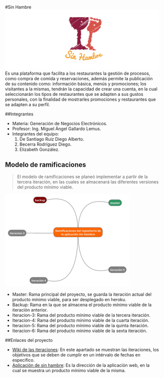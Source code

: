 #Sin Hambre
![sin hambre logo](https://raw.githubusercontent.com/captaincode0/NegociosElectronicos/master/img/banners/bannergit.jpg)
Es una plataforma que facilita a los restaurantes la gestión de procesos, como compra de comida y reservaciones, además permite la publicación de su contenido como: información básica, menús y promociones; los visitantes a la mismas, tendrán la capacidad de crear una cuenta, en la cual seleccionarán los tipos de restaurantes que se adapten a sus gustos personales, con la finalidad de mostrarles promociones y restaurantes que se adapten a su perfil.

##Integrantes

* Materia: Generación de Negocios Electrónicos.
* Profesor: Ing. Miguel Ángel Gallardo Lemus.
* Integrantes del equipo:
    1. De Santiago Ruiz Diego Alberto.
    2. Becerra Rodríguez Diego.
    3. Elizabeth González.

## Modelo de ramificaciones
> El modelo de ramificaciones se planeó implementar a partir de la tercera iteración, en las cuales se almacenará las diferentes versiones del producto mínimo viable.

![branch model image](https://raw.githubusercontent.com/captaincode0/NegociosElectronicos/master/img/snapshots/branchmodel.png)

* Master: Rama principal del proyecto, se guarda la iteración actual del producto mínimo viable, para ser desplegado en heroku.
* Backup: Rama en la que se almacena el producto mínimo viable de la iteración anterior.
* Iteracion-3: Rama del producto mínimo viable de la tercera iteración.
* Iteracion-4: Rama del producto mínimo viable de la cuarta iteración.
* Iteracion-5: Rama del producto mínimo viable de la quinta iteración.
* Iteracion-6: Rama del producto mínimo viable de la sexta iteración.

##Enlaces del proyecto
* [Wiki de las iteraciones](https://github.com/captaincode0/NegociosElectronicos/wiki): En este apartado se muestran las iteraciones, los objetivos que se deben de cumplir en un intérvalo de fechas en específico.
* [Aplicación de sin hambre](http://sinhambre.herokuapp.com/): Es la dirección de la aplicación web, en la cual se muestra un producto mínimo viable de la misma.
